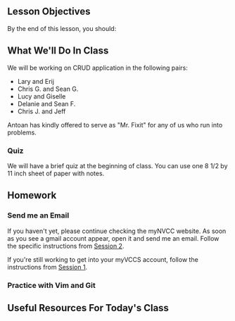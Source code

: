 ## Lesson Objectives

By the end of this lesson, you should:


## What We'll Do In Class

We will be working on CRUD application in the following pairs:

- Lary and Erij
- Chris G. and Sean G.
- Lucy and Giselle
- Delanie and Sean F.
- Chris J. and Jeff

Antoan has kindly offered to serve as "Mr. Fixit" for any of us who run into
problems.

### Quiz

We will have a brief quiz at the beginning of class. You can use one 8 1/2 by
11 inch sheet of paper with notes.


## Homework

### Send me an Email
If you haven't yet, please continue checking the myNVCC website. As soon as you see a gmail account appear, open it and send me an email. Follow the specific instructions from [Session 2](./session.html?num=02).

If you're still working to get into your myVCCS account, follow the instructions from [Session 1](./session.html?num=01).

### Practice with Vim and Git

## Useful Resources For Today's Class

